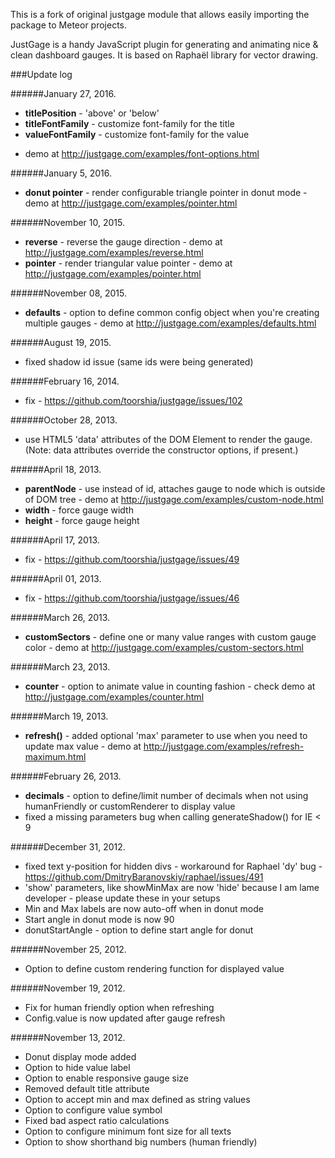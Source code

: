 This is a fork of original justgage module that allows easily importing the package to Meteor projects.

JustGage is a handy JavaScript plugin for generating and animating nice &amp; clean dashboard gauges. It is based on Raphaël library for vector drawing.

###Update log

######January 27, 2016.
 * **titlePosition** - 'above' or 'below'
 * **titleFontFamily** - customize font-family for the title
 * **valueFontFamily** - customize font-family for the value
 - demo at http://justgage.com/examples/font-options.html


######January 5, 2016.
 * **donut pointer** - render configurable triangle pointer in donut mode - demo at http://justgage.com/examples/pointer.html

######November 10, 2015.
 * **reverse** - reverse the gauge direction - demo at http://justgage.com/examples/reverse.html
 * **pointer** - render triangular value pointer - demo at http://justgage.com/examples/pointer.html


######November 08, 2015.
 * **defaults** - option to define common config object when you're creating multiple gauges - demo at http://justgage.com/examples/defaults.html

######August 19, 2015.
 * fixed shadow id issue (same ids were being generated)

######February 16, 2014.
 * fix - https://github.com/toorshia/justgage/issues/102

######October 28, 2013.
 * use HTML5 'data' attributes of the DOM Element to render the gauge. (Note: data attributes override the constructor options, if present.)

######April 18, 2013.
 * **parentNode** - use instead of id, attaches gauge to node which is outside of DOM tree - demo at http://justgage.com/examples/custom-node.html
 * **width** - force gauge width
 * **height** - force gauge height

######April 17, 2013.
 * fix - https://github.com/toorshia/justgage/issues/49

######April 01, 2013.
 * fix - https://github.com/toorshia/justgage/issues/46

######March 26, 2013.
 * **customSectors** - define one or many value ranges with custom gauge color - demo at http://justgage.com/examples/custom-sectors.html

######March 23, 2013.
 * **counter** - option to animate value in counting fashion - check demo at http://justgage.com/examples/counter.html

######March 19, 2013.
 * **refresh()** - added optional 'max' parameter to use when you need to update max value - demo at http://justgage.com/examples/refresh-maximum.html

######February 26, 2013.
 * **decimals** - option to define/limit number of decimals when not using humanFriendly or customRenderer to display value
 * fixed a missing parameters bug when calling generateShadow()  for IE < 9

######December 31, 2012.

 * fixed text y-position for hidden divs - workaround for Raphael <tspan> 'dy' bug - https://github.com/DmitryBaranovskiy/raphael/issues/491
 * 'show' parameters, like showMinMax are now 'hide' because I am lame developer - please update these in your setups
 * Min and Max labels are now auto-off when in donut mode
 * Start angle in donut mode is now 90
 * donutStartAngle - option to define start angle for donut

######November 25, 2012.

 * Option to define custom rendering function for displayed value

######November 19, 2012.

 * Fix for human friendly option when refreshing
 * Config.value is now updated after gauge refresh

######November 13, 2012.

 * Donut display mode added
 * Option to hide value label
 * Option to enable responsive gauge size
 * Removed default title attribute
 * Option to accept min and max defined as string values
 * Option to configure value symbol
 * Fixed bad aspect ratio calculations
 * Option to configure minimum font size for all texts
 * Option to show shorthand big numbers (human friendly)
